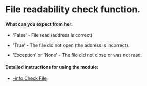 # File readability check function.


<h4>
 What can you expect from her:
</h4>

- 'False' - File read (address is correct).

- 'True' - The file did not open (the address is incorrect).

- 'Exception' or 'None' - The file did not close or was not read.


<h4>
 Detailed instructions for using the module:
</h4>

- [-info Check File](https://github.com/CyTon-Code/WorkingWithFiles/blob/main/CheckFile/info.txt)

